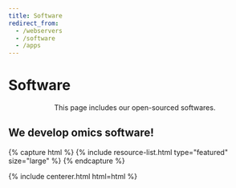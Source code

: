 ```yaml
---
title: Software
redirect_from:
  - /webservers
  - /software
  - /apps
---
```


# <i class="fas fa-tools"></i>Software

<p style="text-align: center;">
This page includes our open-sourced softwares.  
</p>

<!-- section break -->

## We develop omics software!

{% capture html %}
{% include resource-list.html type="featured" size="large" %}
{% endcapture %}

{% include centerer.html html=html %}
